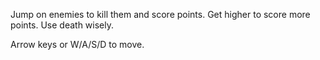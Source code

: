 Jump on enemies to kill them and score points.
Get higher to score more points.
Use death wisely.

Arrow keys or W/A/S/D to move.